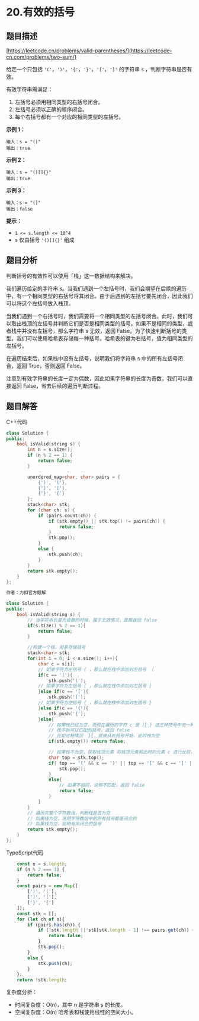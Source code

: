 # 20.有效的括号

## 题目描述 

[https://leetcode.cn/problems/valid-parentheses/](https://leetcode-cn.com/problems/two-sum/)

给定一个只包括 `'('`，`')'`，`'{'`，`'}'`，`'['`，`']'` 的字符串 `s` ，判断字符串是否有效。

有效字符串需满足：

1. 左括号必须用相同类型的右括号闭合。
2. 左括号必须以正确的顺序闭合。
3. 每个右括号都有一个对应的相同类型的左括号。

**示例 1：**

```
输入：s = "()"
输出：true
```

**示例 2：**

```
输入：s = "()[]{}"
输出：true
```

**示例 3：**

```
输入：s = "(]"
输出：false
```

**提示：**

- `1 <= s.length <= 10^4`
- `s` 仅由括号 `'()[]{}'` 组成



## 题目分析

判断括号的有效性可以使用「栈」这一数据结构来解决。

我们遍历给定的字符串 s。当我们遇到一个左括号时，我们会期望在后续的遍历中，有一个相同类型的右括号将其闭合。由于后遇到的左括号要先闭合，因此我们可以将这个左括号放入栈顶。

当我们遇到一个右括号时，我们需要将一个相同类型的左括号闭合。此时，我们可以取出栈顶的左括号并判断它们是否是相同类型的括号。如果不是相同的类型，或者栈中并没有左括号，那么字符串 s 无效，返回 False。为了快速判断括号的类型，我们可以使用哈希表存储每一种括号。哈希表的键为右括号，值为相同类型的左括号。

在遍历结束后，如果栈中没有左括号，说明我们将字符串 s 中的所有左括号闭合，返回 True，否则返回 False。

注意到有效字符串的长度一定为偶数，因此如果字符串的长度为奇数，我们可以直接返回 False，省去后续的遍历判断过程。

## 题目解答

C++代码

```c++
class Solution {
public:
    bool isValid(string s) {
        int n = s.size();
        if (n % 2 == 1) {
            return false;
        }

        unordered_map<char, char> pairs = {
            {')', '('},
            {']', '['},
            {'}', '{'}
        };
        stack<char> stk;
        for (char ch: s) {
            if (pairs.count(ch)) {
                if (stk.empty() || stk.top() != pairs[ch]) {
                    return false;
                }
                stk.pop();
            }
            else {
                stk.push(ch);
            }
        }
        return stk.empty();
    }
};

作者：力扣官方题解
```



```c++
class Solution {
public:
    bool isValid(string s) {
        // 当字符串长度为奇数的时候，属于无效情况，直接返回 false
        if(s.size() % 2 == 1){
            return false;
        }

        //构建一个栈，用来存储括号
        stack<char> stk;
        for(int i = 0; i < s.size(); i++){
            char c = s[i];
            // 如果字符为左括号 ( ，那么就在栈中添加对左括号 （
            if(c == '('){
                stk.push('(');
            // 如果字符为左括号 [ ，那么就在栈中添加对左括号 ]
            }else if(c == '['){
                stk.push('[');
            // 如果字符为左括号 { ，那么就在栈中添加对左括号 }
            }else if(c == '{'){
                stk.push('{');
            }else{
                // 如果栈已经为空，而现在遍历的字符 c 是 ）] } 这三种符号中的一种
                // 找不到可以匹配的括号，返回 false
                // 比如这种情况  }{，直接从右括号开始，此时栈为空
                if(stk.empty()) return false;

                // 如果栈不为空，获取栈顶元素 将栈顶元素和此时的元素 c 进行比较，如果相同，则将栈顶元素移除
                char top = stk.top();
                if( top == '(' && c == ')' || top == '[' && c == ']' || top == '{' && c == '}' ){
                    stk.pop();
                }
                else{
                    // 如果不相同，说明不匹配，返回 false
                    return false;
                }
            }
        }
        // 遍历完整个字符数组，判断栈是否为空
        // 如果栈为空，说明字符数组中的所有括号都是闭合的
        // 如果栈为空，说明有未闭合的括号
        return stk.empty();
    }
};
```

TypeScript代码

```typescript
    const n = s.length;
    if (n % 2 === 1) {
        return false;
    }
    const pairs = new Map([
        [')', '('],
        [']', '['],
        ['}', '{']
    ]);
    const stk = [];
    for (let ch of s){
        if (pairs.has(ch)) {
            if (!stk.length || stk[stk.length - 1] !== pairs.get(ch)) {
                return false;
            }
            stk.pop();
        } 
        else {
            stk.push(ch);
        }
    };
    return !stk.length;
```

复杂度分析：

* 时间复杂度：O(n)，其中 n 是字符串 s 的长度。
* 空间复杂度：O(n)  哈希表和栈使用线性的空间大小。

